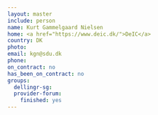```yaml
---
layout: master
include: person
name: Kurt Gammelgaard Nielsen
home: <a href="https://www.deic.dk/">DeIC</a>
country: DK
photo:
email: kgn@sdu.dk
phone:
on_contract: no
has_been_on_contract: no
groups:
  dellingr-sg:
  provider-forum:
    finished: yes
---
```

